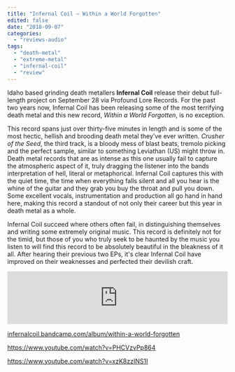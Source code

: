```yaml
---
title: "Infernal Coil – Within a World Forgotten"
edited: false
date: "2018-09-07"
categories:
  - "reviews-audio"
tags:
  - "death-metal"
  - "extreme-metal"
  - "infernal-coil"
  - "review"
---
```


Idaho based grinding death metallers **Infernal Coil** release their debut full-length project on September 28 via Profound Lore Records. For the past two years now, Infernal Coil has been releasing some of the most terrifying death metal and this new record, _Within a World Forgotten_, is no exception.

This record spans just over thirty-five minutes in length and is some of the most hectic, hellish and brooding death metal they’ve ever written. _Crusher of the Seed_, the third track, is a bloody mess of blast beats, tremolo picking and the perfect sample, similar to something Leviathan (US) might throw in. Death metal records that are as intense as this one usually fail to capture the atmospheric aspect of it, truly dragging the listener into the bands interpretation of hell, literal or metaphorical. Infernal Coil captures this with the quiet time, the time when everything falls silent and all you hear is the whine of the guitar and they grab you buy the throat and pull you down. Some excellent vocals, instrumentation and production all go hand in hand here, making this record a standout of not only their career but this year in death metal as a whole.

Infernal Coil succeed where others often fail, in distinguishing themselves and writing some extremely original music. This record is definitely not for the timid, but those of you who truly seek to be haunted by the music you listen to will find this record to be absolutely beautiful in the bleakness of it all. After hearing their previous two EPs, it's clear Infernal Coil have improved on their weaknesses and perfected their devilish craft.

<iframe style="border: 0; width: 100%; height: 120px;" src="https://bandcamp.com/EmbeddedPlayer/album=825866910/size=large/bgcol=ffffff/linkcol=0687f5/tracklist=false/artwork=small/transparent=true/" seamless=""><a href="http://infernalcoil.bandcamp.com/album/within-a-world-forgotten">Within A World Forgotten by INFERNAL COIL</a></iframe>

[infernalcoil.bandcamp.com/album/within-a-world-forgotten](https://infernalcoil.bandcamp.com/album/within-a-world-forgotten)

https://www.youtube.com/watch?v=PHCVzvPp864

https://www.youtube.com/watch?v=xzK8zzINS1I
